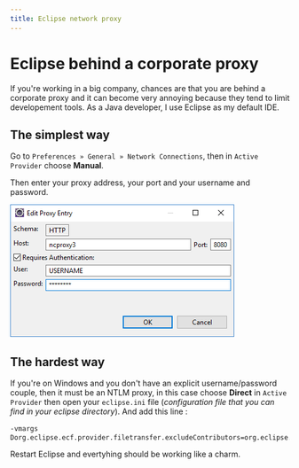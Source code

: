 ```yaml
---
title: Eclipse network proxy
---
```

# Eclipse behind a corporate proxy

If you're working in a big company, chances are that you are behind a corporate proxy and it can become very annoying because they tend to limit developement tools. As a Java developer, I use Eclipse as my default IDE.

## The simplest way

Go to `Preferences » General » Network Connections`, then in `Active Provider` choose **Manual**.

Then enter your proxy address, your port and your username and password.

![Eclipse proxy](../img/proxy.png)

## The hardest way

If you're on Windows and you don't have an explicit username/password couple, then it must be an NTLM proxy, in this case choose **Direct** in `Active Provider` then open your `eclipse.ini` file (*configuration file that you can find in your eclipse directory*). And add this line :

```
-vmargs
Dorg.eclipse.ecf.provider.filetransfer.excludeContributors=org.eclipse.ecf.provider.filetransfer.httpclient4
```

Restart Eclipse and evertyhing should be working like a charm.